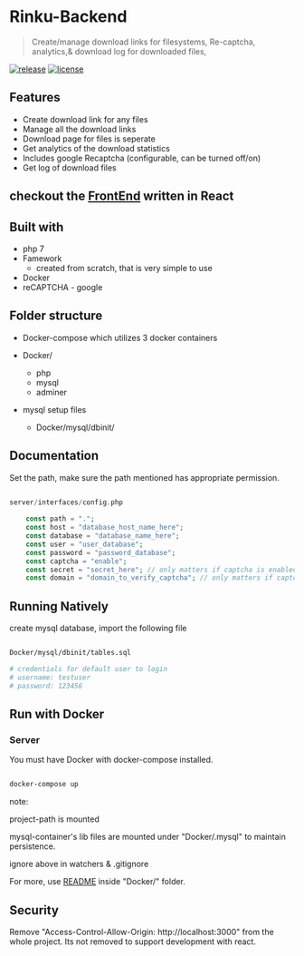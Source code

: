 # Rinku-Backend

> Create/manage download links for filesystems, Re-captcha, analytics,& download log for downloaded files,

[![release][badge]][release link] [![license][license-badge]][license file]

[license-badge]: https://img.shields.io/github/license/Gopinath001/Rinku-Backend?style=flat-square
[license file]: https://github.com/Gopinath001/Rinku-Backend/blob/master/LICENSE
[badge]: https://img.shields.io/github/v/release/Gopinath001/Rinku-Backend?include_prereleases&style=flat-square
[release link]: https://github.com/Gopinath001/Rinku-Backend/releases


## Features

- Create download link for any files
- Manage all the download links
- Download page for files is seperate
- Get analytics of the download statistics
- Includes google Recaptcha (configurable, can be turned off/on)
- Get log of download files

## checkout the [FrontEnd](https://github.com/Gopinath001/Rinku-Frontend) written in React 

## Built with

- php 7
- Famework
    - created from scratch, that is very simple to use
- Docker
- reCAPTCHA - google

## Folder structure


- Docker-compose which utilizes 3 docker containers
- Docker/
    - php
    - mysql
    - adminer
        
- mysql setup files
    - Docker/mysql/dbinit/


## Documentation

Set the path, make sure the path mentioned has appropriate permission.

```php

server/interfaces/config.php
   
    const path = ".";
    const host = "database_host_name_here";
    const database = "database_name_here";
    const user = "user_database";
    const password = "password_database";
    const captcha = "enable";
    const secret = "secret_here"; // only matters if captcha is enabled
    const domain = "domain_to_verify_captcha"; // only matters if captcha is enabled

```

## Running Natively

create mysql database, import the following file

```bash

Docker/mysql/dbinit/tables.sql

# credentials for default user to login
# username: testuser
# password: 123456

```

## Run with Docker

### Server

You must have Docker with docker-compose installed.


```bash

docker-compose up

```
note: 

project-path is mounted

mysql-container's lib files are mounted under "Docker/.mysql" to maintain persistence.

ignore above in watchers & .gitignore

For more, use [README](https://github.com/Gopinath001/Rinku-Backend/blob/master/Docker/README.MD) inside "Docker/" folder.

## Security

Remove "Access-Control-Allow-Origin: http://localhost:3000" from the whole project. Its not removed 
to support development with react.

